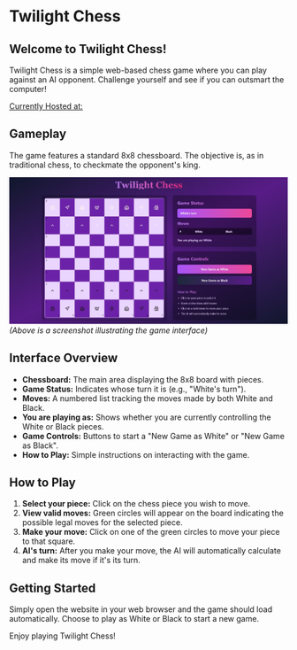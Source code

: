 # Twilight Chess

## Welcome to Twilight Chess!

Twilight Chess is a simple web-based chess game where you can play against an AI opponent. Challenge yourself and see if you can outsmart the computer!

[Currently Hosted at:](https://bejewelled-lamington-d7ea7f.netlify.app/)

## Gameplay

The game features a standard 8x8 chessboard. The objective is, as in traditional chess, to checkmate the opponent's king.

![Screenshot of the Twilight Chess interface](./TwilightChess/Photo/SS1.jpeg)
*(Above is a screenshot illustrating the game interface)*

## Interface Overview

* **Chessboard:** The main area displaying the 8x8 board with pieces.
* **Game Status:** Indicates whose turn it is (e.g., "White's turn").
* **Moves:** A numbered list tracking the moves made by both White and Black.
* **You are playing as:** Shows whether you are currently controlling the White or Black pieces.
* **Game Controls:** Buttons to start a "New Game as White" or "New Game as Black".
* **How to Play:** Simple instructions on interacting with the game.

## How to Play

1.  **Select your piece:** Click on the chess piece you wish to move.
2.  **View valid moves:** Green circles will appear on the board indicating the possible legal moves for the selected piece.
3.  **Make your move:** Click on one of the green circles to move your piece to that square.
4.  **AI's turn:** After you make your move, the AI will automatically calculate and make its move if it's its turn.

## Getting Started

Simply open the website in your web browser and the game should load automatically. Choose to play as White or Black to start a new game.

Enjoy playing Twilight Chess!
